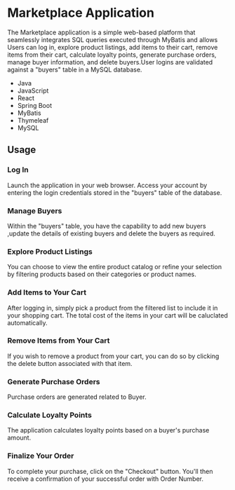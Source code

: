 # Marketplace Application

The Marketplace application is a simple web-based platform that seamlessly integrates SQL queries executed through MyBatis and allows Users can log in, explore product listings, add items to their cart, remove items from their cart, calculate loyalty points, generate purchase orders, manage buyer information, and delete buyers.User logins are validated against a "buyers" table in a MySQL database.



- Java
- JavaScript
- React
- Spring Boot
- MyBatis
- Thymeleaf
- MySQL


## Usage
### Log In
Launch the application in your web browser.
Access your account by entering the login credentials stored in the "buyers" table of the database.
### Manage Buyers
Within the "buyers" table, you have the capability to add new buyers ,update the details of existing buyers and delete the buyers as required.
### Explore Product Listings
You can choose to view the entire product catalog or refine your selection by filtering products based on their categories or product names.
### Add Items to Your Cart
After logging in, simply pick a product from the filtered list to include it in your shopping cart. The total cost of the items in your cart will be caluclated automatically.
### Remove Items from Your Cart
If you wish to remove a product from your cart, you can do so by clicking the delete button associated with that item.
### Generate Purchase Orders
Purchase orders are generated related to Buyer.
### Calculate Loyalty Points
The application calculates loyalty points based on a buyer's purchase amount.
### Finalize Your Order
To complete your purchase, click on the "Checkout" button. You'll then receive a confirmation of your successful order with Order Number.


